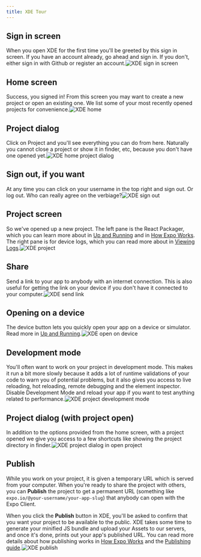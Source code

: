 ```yaml
---
title: XDE Tour
---
```


## Sign in screen

When you open XDE for the first time you'll be greeted by this sign in screen. If you have an account already, go ahead and sign in. If you don't, either sign in with Github or register an account.![XDE sign in screen](./xde-signin.png)

## Home screen

Success, you signed in! From this screen you may want to create a new project or open an existing one. We list some of your most recently opened projects for convenience.![XDE home](./xde-signin-success.png)

## Project dialog

Click on Project and you'll see everything you can do from here. Naturally you cannot close a project or show it in finder, etc, because you don't have one opened yet.![XDE home project dialog](./xde-project-dialog.png)

## Sign out, if you want

At any time you can click on your username in the top right and sign out. Or log out. Who can really agree on the verbiage?![XDE sign out](./xde-signout.png)

## Project screen

So we've opened up a new project. The left pane is the React Packager, which you can learn more about in [Up and Running](../guides/up-and-running.html#up-and-running) and in [How Expo Works](../guides/how-expo-works.html#how-expo-works). The right pane is for device logs, which you can read more about in [Viewing Logs](../guides/logging.html#logging).![XDE project](./xde-project-opened.png)

## Share

Send a link to your app to anybody with an internet connection. This is also useful for getting the link on your device if you don't have it connected to your computer.![XDE send link](./xde-send-link.png)

## Opening on a device

The device button lets you quickly open your app on a device or simulator. Read more in [Up and Running](../guides/up-and-running.html#up-and-running).![XDE open on device](./xde-device.png)

## Development mode

You'll often want to work on your project in development mode. This makes it run a bit more slowly because it adds a lot of runtime validations of your code to warn you of potential problems, but it also gives you access to live reloading, hot reloading, remote debugging and the element inspector. Disable Development Mode and reload your app if you want to test anything related to performance.![XDE project development mode](./xde-development-mode.png)

## Project dialog (with project open)

In addition to the options provided from the home screen, with a project opened we give you access to a few shortcuts like showing the project directory in finder.![XDE project dialog in open project](./xde-project-opened.png)

## Publish

While you work on your project, it is given a temporary URL which is served from your computer. When you're ready to share the project with others, you can **Publish** the project to get a permanent URL (something like `expo.io/@your-username/your-app-slug`) that anybody can open with the Expo Client.

When you click the **Publish** button in XDE, you'll be asked to confirm that you want your project to be available to the public. XDE takes some time to generate your minified JS bundle and upload your Assets to our servers, and once it's done, prints out your app's published URL. You can read more details about how publishing works in [How Expo Works](../guides/how-expo-works.html#how-expo-works) and the [Publishing guide](../guides/publishing.html).![XDE publish](./xde-publish.png)
